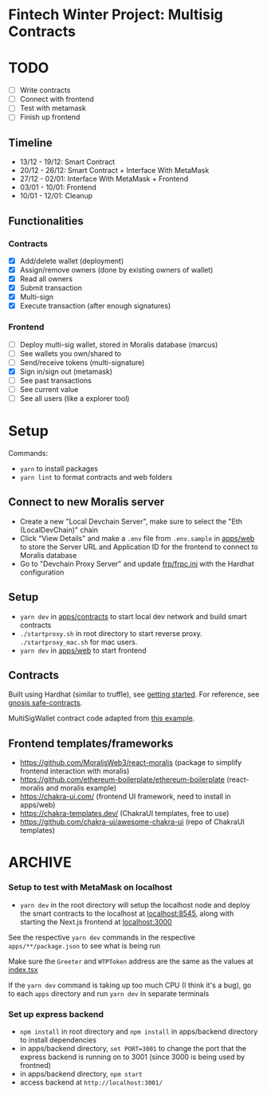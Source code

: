 # Fintech Winter Project: Multisig Contracts

# TODO

- [ ] Write contracts
- [ ] Connect with frontend
- [ ] Test with metamask
- [ ] Finish up frontend

## Timeline

- 13/12 - 19/12: Smart Contract
- 20/12 - 26/12: Smart Contract + Interface With MetaMask
- 27/12 - 02/01: Interface With MetaMask + Frontend
- 03/01 - 10/01: Frontend
- 10/01 - 12/01: Cleanup

## Functionalities

### Contracts

- [x] Add/delete wallet (deployment)
- [x] Assign/remove owners (done by existing owners of wallet)
- [x] Read all owners
- [x] Submit transaction
- [x] Multi-sign
- [x] Execute transaction (after enough signatures)

### Frontend

- [ ] Deploy multi-sig wallet, stored in Moralis database (marcus)
- [ ] See wallets you own/shared to
- [ ] Send/receive tokens (multi-signature)
- [x] Sign in/sign out (metamask)
- [ ] See past transactions
- [ ] See current value
- [ ] See all users (like a explorer tool)

# Setup

Commands:

- `yarn` to install packages
- `yarn lint` to format contracts and web folders

## Connect to new Moralis server

- Create a new "Local Devchain Server", make sure to select the "Eth (LocalDevChain)" chain
- Click "View Details" and make a `.env` file from `.env.sample` in [apps/web](apps/web) to store the Server URL and Application ID for the frontend to connect to Moralis database
- Go to "Devchain Proxy Server" and update [frp/frpc.ini](frp/frpc.ini) with the Hardhat configuration

## Setup

- `yarn dev` in [apps/contracts](apps/contracts) to start local dev network and build smart contracts
- `./startproxy.sh` in root directory to start reverse proxy. `./startproxy_mac.sh` for mac users.
- `yarn dev` in [apps/web](apps/web) to start frontend

## Contracts

Built using Hardhat (similar to truffle), see [getting started](https://hardhat.org/getting-started/). For reference, see [gnosis safe-contracts](https://github.com/gnosis/safe-contracts).

MultiSigWallet contract code adapted from [this example](https://solidity-by-example.org/app/multi-sig-wallet/).

## Frontend templates/frameworks

- https://github.com/MoralisWeb3/react-moralis (package to simplify frontend interaction with moralis)
- https://github.com/ethereum-boilerplate/ethereum-boilerplate (react-moralis and moralis example)
- https://chakra-ui.com/ (frontend UI framework, need to install in apps/web)
- https://chakra-templates.dev/ (ChakraUI templates, free to use)
- https://github.com/chakra-ui/awesome-chakra-ui (repo of ChakraUI templates)

# ARCHIVE

### Setup to test with MetaMask on localhost

- `yarn dev` in the root directory will setup the localhost node and deploy the smart contracts to the localhost at [localhost:8545](localhost:8545), along with starting the Next.js frontend at [localhost:3000](localhost:3000)

See the respective `yarn dev` commands in the respective `apps/**/package.json` to see what is being run

Make sure the `Greeter` and `WTPToken` address are the same as the values at [index.tsx](apps/web/pages/index.tsx)

If the `yarn dev` command is taking up too much CPU (I think it's a bug), go to each `apps` directory and run `yarn dev` in separate terminals

### Set up express backend

- `npm install` in root directory and `npm install` in apps/backend directory to install dependencies
- in apps/backend directory, `set PORT=3001` to change the port that the express backend is running on to 3001 (since 3000 is being used by frontned)
- in apps/backend directory, `npm start`
- access backend at `http://localhost:3001/`
